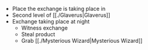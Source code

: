 - Place the exchange is taking place in
- Second level of [[./Glaverus|Glaverus]]
- Exchange taking place at night
	- Witness exchange
	- Steal product
	- Grab [[./Mysterious Wizard|Mysterious Wizard]]